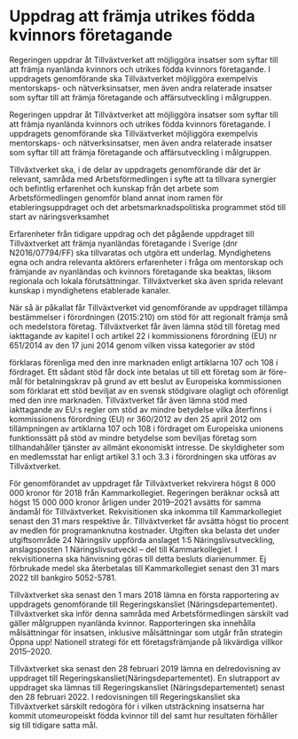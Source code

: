 # Uppdrag att främja utrikes födda kvinnors företagande

Regeringen uppdrar åt Tillväxtverket att möjliggöra insatser som syftar till att främja nyanlända kvinnors och utrikes födda kvinnors företagande. I uppdragets genomförande ska Tillväxtverket möjliggöra exempelvis mentorskaps- och nätverksinsatser, men även andra relaterade insatser som syftar till att främja företagande och affärsutveckling i målgruppen.

Regeringen uppdrar åt Tillväxtverket att möjliggöra insatser som syftar till att främja nyanlända kvinnors och utrikes födda kvinnors företagande. I uppdragets genomförande ska Tillväxtverket möjliggöra exempelvis mentorskaps- och nätverksinsatser, men även andra relaterade insatser som syftar till att främja företagande och affärsutveckling i målgruppen.

Tillväxtverket ska, i de delar av uppdragets genomförande där det är relevant, samråda med Arbetsförmedlingen i syfte att ta tillvara synergier och befintlig erfarenhet och kunskap från det arbete som Arbetsförmedlingen genomför bland annat inom ramen för etableringsuppdraget och det arbetsmarknadspolitiska programmet stöd till start av näringsverksamhet

Erfarenheter från tidigare uppdrag och det pågående uppdraget till Tillväxtverket att främja nyanländas företagande i Sverige (dnr N2016/07794/FF) ska tillvaratas och utgöra ett underlag. Myndighetens egna och andra relevanta aktörers erfarenheter i fråga om mentorskap och främjande av nyanländas och kvinnors företagande ska beaktas, liksom regionala och lokala förutsättningar. Tillväxtverket ska även sprida relevant kunskap i myndighetens etablerade kanaler.

När så är påkallat får Tillväxtverket vid genomförande av uppdraget tillämpa bestämmelser i förordningen (2015:210) om stöd för att regionalt främja små och medelstora företag. Tillväxtverket får även lämna stöd till företag med iakttagande av kapitel I och artikel 22 i kommissionens förordning (EU) nr 651/2014 av den 17 juni 2014 genom vilken vissa kategorier av stöd

förklaras förenliga med den inre marknaden enligt artiklarna 107 och 108 i fördraget. Ett sådant stöd får dock inte betalas ut till ett företag som är före-mål för betalningskrav på grund av ett beslut av Europeiska kommissionen som förklarat ett stöd beviljat av en svensk stödgivare olagligt och oförenligt med den inre marknaden. Tillväxtverket får även lämna stöd med iakttagande av EU:s regler om stöd av mindre betydelse vilka återfinns i kommissionens förordning (EU) nr 360/2012 av den 25 april 2012 om tillämpningen av artiklarna 107 och 108 i fördraget om Europeiska unionens funktionssätt på stöd av mindre betydelse som beviljas företag som tillhandahåller tjänster av allmänt ekonomiskt intresse. De skyldigheter som en medlemsstat har enligt artikel 3.1 och 3.3 i förordningen ska utföras av Tillväxtverket.

För genomförandet av uppdraget får Tillväxtverket rekvirera högst 8 000 000 kronor för 2018 från Kammarkollegiet. Regeringen beräknar också att högst 15 000 000 kronor årligen under 2019–2021 avsätts för samma ändamål för Tillväxtverket. Rekvisitionen ska inkomma till Kammarkollegiet senast den 31 mars respektive år. Tillväxtverket får avsätta högst tio procent av medlen för programanknutna kostnader. Utgiften ska belasta det under utgiftsområde 24 Näringsliv uppförda anslaget 1:5 Näringslivsutveckling, anslagsposten 1 Näringslivsutveckl – del till Kammarkollegiet. I rekvisitionerna ska hänvisning göras till detta besluts diarienummer. Ej förbrukade medel ska återbetalas till Kammarkollegiet senast den 31 mars 2022 till bankgiro 5052-5781.

Tillväxtverket ska senast den 1 mars 2018 lämna en första rapportering av uppdragets genomförande till Regeringskansliet (Näringsdepartementet). Tillväxtverket ska inför denna samråda med Arbetsförmedlingen särskilt vad gäller målgruppen nyanlända kvinnor. Rapporteringen ska innehålla målsättningar för insatsen, inklusive målsättningar som utgår från strategin Öppna upp! Nationell strategi för ett företagsfrämjande på likvärdiga villkor 2015–2020.

Tillväxtverket ska senast den 28 februari 2019 lämna en delredovisning av uppdraget till Regeringskansliet(Näringsdepartementet). En slutrapport av uppdraget ska lämnas till Regeringskansliet (Näringsdepartementet) senast den 28 februari 2022. I redovisningen till Regeringskansliet ska Tillväxtverket särskilt redogöra för i vilken utsträckning insatserna har kommit utomeuropeiskt födda kvinnor till del samt hur resultaten förhåller sig till tidigare satta mål.
